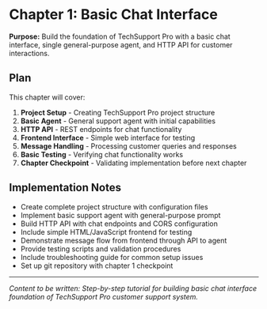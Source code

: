 # Chapter 1: Basic Chat Interface

<!-- Metadata -->
<!-- 
Topic: TechSupport Pro Chapter 1
Type: Hands-on Tutorial
Audience: Developers following TechSupport Pro tutorial
Estimated Reading Time: 45 minutes
Prerequisites: Wippy installation and core concepts
TOC: w.tree → techsupport-pro → demo-chapter1.md
-->

**Purpose:** Build the foundation of TechSupport Pro with a basic chat interface, single general-purpose agent, and HTTP API for customer interactions.

## Plan

This chapter will cover:

1. **Project Setup** - Creating TechSupport Pro project structure
2. **Basic Agent** - General support agent with initial capabilities
3. **HTTP API** - REST endpoints for chat functionality
4. **Frontend Interface** - Simple web interface for testing
5. **Message Handling** - Processing customer queries and responses
6. **Basic Testing** - Verifying chat functionality works
7. **Chapter Checkpoint** - Validating implementation before next chapter

## Implementation Notes

- Create complete project structure with configuration files
- Implement basic support agent with general-purpose prompt
- Build HTTP API with chat endpoints and CORS configuration
- Include simple HTML/JavaScript frontend for testing
- Demonstrate message flow from frontend through API to agent
- Provide testing scripts and validation procedures
- Include troubleshooting guide for common setup issues
- Set up git repository with chapter 1 checkpoint

---

*Content to be written: Step-by-step tutorial for building basic chat interface foundation of TechSupport Pro customer support system.*
